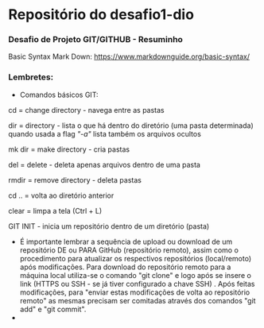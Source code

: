 # Repositório do desafio1-dio
### Desafio de Projeto GIT/GITHUB - Resuminho

Basic Syntax Mark Down: https://www.markdownguide.org/basic-syntax/

### Lembretes:

- Comandos básicos GIT: 

cd = change directory - navega entre as pastas

dir = directory - lista o que há dentro do diretório (uma pasta determinada)
quando usada a flag *"-a"* lista também os arquivos ocultos

mk dir = make directory - cria pastas

del = delete - deleta apenas arquivos dentro de uma pasta

rmdir = remove directory - deleta pastas

cd .. = volta ao diretório anterior

clear = limpa a tela (Ctrl + L)

GIT INIT - inicia um repositório dentro de um diretório (pasta)

- É importante lembrar a sequência de upload ou download de um repositório DE ou PARA GitHub (repositório remoto), assim como o procedimento para atualizar os respectivos repositórios (local/remoto) após modificações. 
  Para download do repositório remoto para a máquina local utiliza-se o comando "git clone" e logo após se insere o link (HTTPS ou SSH - se já tiver configurado a chave SSH) . 
  Após feitas modificações, para "enviar estas modificações de volta ao repositório remoto" as mesmas precisam ser comitadas através dos comandos "git add" e "git commit".
- ​